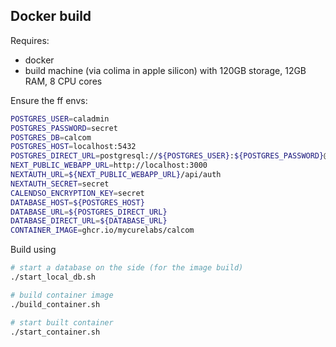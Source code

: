 ## Docker build

Requires:
- docker
- build machine (via colima in apple silicon) with 120GB storage, 12GB RAM, 8 CPU cores

Ensure the ff envs:
```sh
POSTGRES_USER=caladmin
POSTGRES_PASSWORD=secret
POSTGRES_DB=calcom
POSTGRES_HOST=localhost:5432
POSTGRES_DIRECT_URL=postgresql://${POSTGRES_USER}:${POSTGRES_PASSWORD}@${POSTGRES_HOST}/${POSTGRES_DB}
NEXT_PUBLIC_WEBAPP_URL=http://localhost:3000
NEXTAUTH_URL=${NEXT_PUBLIC_WEBAPP_URL}/api/auth
NEXTAUTH_SECRET=secret
CALENDSO_ENCRYPTION_KEY=secret
DATABASE_HOST=${POSTGRES_HOST}
DATABASE_URL=${POSTGRES_DIRECT_URL}
DATABASE_DIRECT_URL=${DATABASE_URL}
CONTAINER_IMAGE=ghcr.io/mycurelabs/calcom
```
Build using

```sh
# start a database on the side (for the image build)
./start_local_db.sh

# build container image
./build_container.sh

# start built container
./start_container.sh
```
